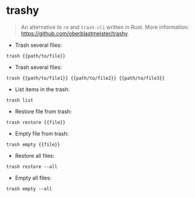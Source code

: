 # trashy

> An alternative to `rm` and `trash-cli` written in Rust.
> More information: <https://github.com/oberblastmeister/trashy>.

- Trash several files:

`trash {{path/to/file}}`

- Trash several files:

`trash {{path/to/file1}} {{path/to/file2}} {{path/to/file3}}`

- List items in the trash:

`trash list`

- Restore file from trash:

`trash restore {{file}}`

- Empty file from trash:

`trash empty {{file}}`

- Restore all files:

`trash restore --all`

- Empty all files:

`trash empty --all`
